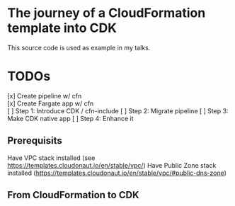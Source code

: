 # The journey of a CloudFormation template into CDK

This source code is used as example in my talks.


# TODOs
[x] Create pipeline w/ cfn  
[x] Create Fargate app w/ cfn  
[ ] Step 1: Introduce CDK / cfn-include
[ ] Step 2: Migrate pipeline
[ ] Step 3: Make CDK native app
[ ] Step 4: Enhance it

## Prerequisits
Have VPC stack installed (see https://templates.cloudonaut.io/en/stable/vpc/)
Have Public Zone stack installed (https://templates.cloudonaut.io/en/stable/vpc/#public-dns-zone)


## From CloudFormation to CDK
### 